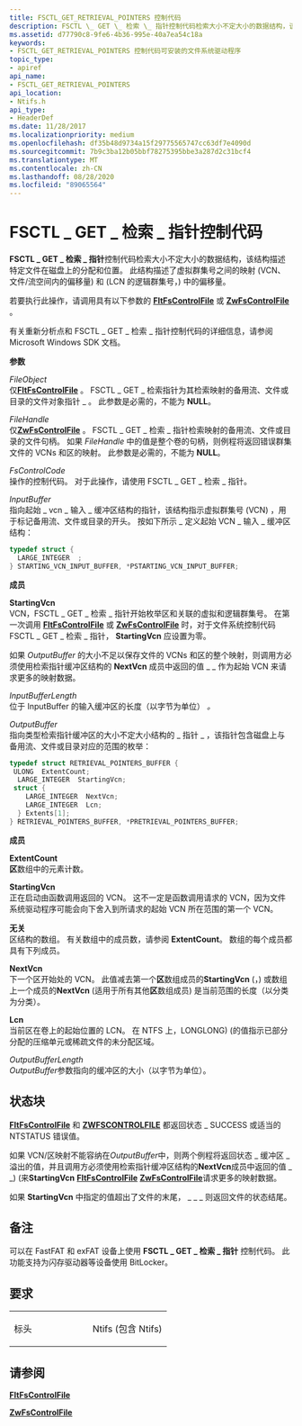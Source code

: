```yaml
---
title: FSCTL_GET_RETRIEVAL_POINTERS 控制代码
description: FSCTL \_ GET \_ 检索 \_ 指针控制代码检索大小不定大小的数据结构，该结构描述特定文件在磁盘上的分配和位置。
ms.assetid: d77790c8-9fe6-4b36-995e-40a7ea54c18a
keywords:
- FSCTL_GET_RETRIEVAL_POINTERS 控制代码可安装的文件系统驱动程序
topic_type:
- apiref
api_name:
- FSCTL_GET_RETRIEVAL_POINTERS
api_location:
- Ntifs.h
api_type:
- HeaderDef
ms.date: 11/28/2017
ms.localizationpriority: medium
ms.openlocfilehash: df35b48d9734a15f29775565747cc63df7e4090d
ms.sourcegitcommit: 7b9c3ba12b05bbf78275395bbe3a287d2c31bcf4
ms.translationtype: MT
ms.contentlocale: zh-CN
ms.lasthandoff: 08/28/2020
ms.locfileid: "89065564"
---
```

# <a name="fsctl_get_retrieval_pointers-control-code"></a>FSCTL \_ GET \_ 检索 \_ 指针控制代码


**FSCTL \_ GET \_ 检索 \_ 指针**控制代码检索大小不定大小的数据结构，该结构描述特定文件在磁盘上的分配和位置。 此结构描述了虚拟群集号之间的映射 (VCN、文件/流空间内的偏移量) 和 (LCN 的逻辑群集号，) 中的偏移量。

若要执行此操作，请调用具有以下参数的 [**FltFsControlFile**](/windows-hardware/drivers/ddi/fltkernel/nf-fltkernel-fltfscontrolfile) 或 [**ZwFsControlFile**](/previous-versions/ff566462(v=vs.85)) 。

有关重新分析点和 FSCTL \_ GET \_ 检索 \_ 指针控制代码的详细信息，请参阅 Microsoft Windows SDK 文档。

**参数**

<a href="" id="fileobject"></a>*FileObject*  
仅[**FltFsControlFile**](/windows-hardware/drivers/ddi/fltkernel/nf-fltkernel-fltfscontrolfile) 。 FSCTL \_ GET \_ 检索指针为其检索映射的备用流、文件或目录的文件对象指针 \_ 。 此参数是必需的，不能为 **NULL**。

<a href="" id="filehandle"></a>*FileHandle*  
仅[**ZwFsControlFile**](/previous-versions/ff566462(v=vs.85)) 。 FSCTL \_ GET \_ 检索 \_ 指针检索映射的备用流、文件或目录的文件句柄。 如果 *FileHandle* 中的值是整个卷的句柄，则例程将返回错误群集文件的 VCNs 和区的映射。 此参数是必需的，不能为 **NULL**。

<a href="" id="fscontrolcode"></a>*FsControlCode*  
操作的控制代码。 对于此操作，请使用 FSCTL \_ GET \_ 检索 \_ 指针。

<a href="" id="inputbuffer"></a>*InputBuffer*  
指向起始 \_ vcn \_ 输入 \_ 缓冲区结构的指针，该结构指示虚拟群集号 (VCN) ，用于标记备用流、文件或目录的开头。 按如下所示 \_ 定义起始 VCN \_ 输入 \_ 缓冲区结构：

```cpp
typedef struct {
  LARGE_INTEGER  ;
} STARTING_VCN_INPUT_BUFFER, *PSTARTING_VCN_INPUT_BUFFER;
```

**成员**

<a href="" id="startingvcn"></a>**StartingVcn**  
VCN，FSCTL \_ GET \_ 检索 \_ 指针开始枚举区和关联的虚拟和逻辑群集号。 在第一次调用 [**FltFsControlFile**](/windows-hardware/drivers/ddi/fltkernel/nf-fltkernel-fltfscontrolfile) 或 [**ZwFsControlFile**](/previous-versions/ff566462(v=vs.85)) 时，对于文件系统控制代码 FSCTL \_ GET \_ 检索 \_ 指针， **StartingVcn** 应设置为零。

如果 *OutputBuffer* 的大小不足以保存文件的 VCNs 和区的整个映射，则调用方必须使用检索指针缓冲区结构的 **NextVcn** 成员中返回的值 \_ \_ 作为起始 VCN 来请求更多的映射数据。

<a href="" id="inputbufferlength"></a>*InputBufferLength*  
位于 InputBuffer 的输入缓冲区的长度（以字节为单位） *。*

<a href="" id="outputbuffer"></a>*OutputBuffer*  
指向类型检索指针缓冲区的大小不定大小结构的 \_ 指针 \_ ，该指针包含磁盘上与备用流、文件或目录对应的范围的枚举：

```cpp
typedef struct RETRIEVAL_POINTERS_BUFFER {
 ULONG  ExtentCount;
  LARGE_INTEGER  StartingVcn;
 struct {
    LARGE_INTEGER  NextVcn;
    LARGE_INTEGER  Lcn;
  } Extents[1];
} RETRIEVAL_POINTERS_BUFFER, *PRETRIEVAL_POINTERS_BUFFER;
```

**成员**

<a href="" id="extentcount"></a>**ExtentCount**  
**区**数组中的元素计数。

<a href="" id="startingvcn"></a>**StartingVcn**  
正在启动由函数调用返回的 VCN。 这不一定是函数调用请求的 VCN，因为文件系统驱动程序可能会向下舍入到所请求的起始 VCN 所在范围的第一个 VCN。

<a href="" id="extents-"></a>**无关**   
区结构的数组。 有关数组中的成员数，请参阅 **ExtentCount**。 数组的每个成员都具有下列成员。

<a href="" id="nextvcn"></a>**NextVcn**  
下一个区开始处的 VCN。 此值减去第一个**区**数组成员的**StartingVcn** (，) 或数组上一个成员的**NextVcn** (适用于所有其他**区**数组成员) 是当前范围的长度（以分类为分类）。

<a href="" id="lcn"></a>**Lcn**  
当前区在卷上的起始位置的 LCN。 在 NTFS 上，LONGLONG)  (的值指示已部分分配的压缩单元或稀疏文件的未分配区域。

<a href="" id="outputbufferlength"></a>*OutputBufferLength*  
*OutputBuffer*参数指向的缓冲区的大小（以字节为单位）。

<a name="status-block"></a>状态块
------------

[**FltFsControlFile**](/windows-hardware/drivers/ddi/fltkernel/nf-fltkernel-fltfscontrolfile) 和 [**ZWFSCONTROLFILE**](/previous-versions/ff566462(v=vs.85)) 都返回状态 \_ SUCCESS 或适当的 NTSTATUS 错误值。

如果 VCN/区映射不能容纳在*OutputBuffer*中，则两个例程将返回状态 \_ 缓冲区 \_ 溢出的值，并且调用方必须使用检索指针缓冲区结构的**NextVcn**成员中返回的值 \_ \_)  (来**StartingVcn** [**FltFsControlFile**](/windows-hardware/drivers/ddi/fltkernel/nf-fltkernel-fltfscontrolfile) [**ZwFsControlFile**](/previous-versions/ff566462(v=vs.85))请求更多的映射数据。

如果 **StartingVcn** 中指定的值超出了文件的末尾， \_ \_ \_ 则返回文件的状态结尾。

<a name="remarks"></a>备注
-------

可以在 FastFAT 和 exFAT 设备上使用 **FSCTL \_ GET \_ 检索 \_ 指针** 控制代码。 此功能支持为闪存驱动器等设备使用 BitLocker。

<a name="requirements"></a>要求
------------

<table>
<colgroup>
<col width="50%" />
<col width="50%" />
</colgroup>
<tbody>
<tr class="odd">
<td align="left"><p>标头</p></td>
<td align="left">Ntifs (包含 Ntifs) </td>
</tr>
</tbody>
</table>

## <a name="see-also"></a>请参阅


[**FltFsControlFile**](/windows-hardware/drivers/ddi/fltkernel/nf-fltkernel-fltfscontrolfile)

[**ZwFsControlFile**](/previous-versions/ff566462(v=vs.85))

 

